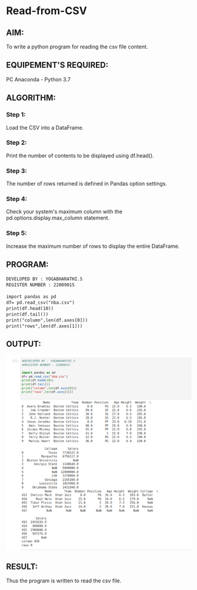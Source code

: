 # Read-from-CSV

## AIM:
To write a python program for reading the csv file content.
## EQUIPEMENT'S REQUIRED:

PC Anaconda - Python 3.7
## ALGORITHM:

### Step 1:
Load the CSV into a DataFrame.
### Step 2:

Print the number of contents to be displayed using df.head().
### Step 3:

The number of rows returned is defined in Pandas option settings.
### Step 4:

Check your system's maximum column with the pd.options.display.max_column statement.
### Step 5:

Increase the maximum number of rows to display the entire DataFrame.


## PROGRAM:
```
DEVELOPED BY : YOGABHARATHI.S
REGISTER NUMBER : 22009015

import pandas as pd
df= pd.read_csv("nba.csv")
print(df.head(10))
print(df.tail())
print("column",len(df.axes[0]))
print("rows",len(df.axes[1]))
```
## OUTPUT:
![](csv.png)
## RESULT:
Thus the program is written to read the csv file.